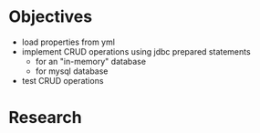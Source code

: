 # Objectives
- load properties from yml
- implement CRUD operations using jdbc prepared statements
    - for an "in-memory" database
    - for mysql database
- test CRUD operations

# Research
